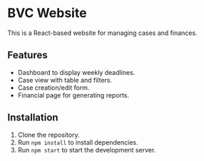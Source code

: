# BVC Website

This is a React-based website for managing cases and finances.

## Features

- Dashboard to display weekly deadlines.
- Case view with table and filters.
- Case creation/edit form.
- Financial page for generating reports.

## Installation

1. Clone the repository.
2. Run `npm install` to install dependencies.
3. Run `npm start` to start the development server.
